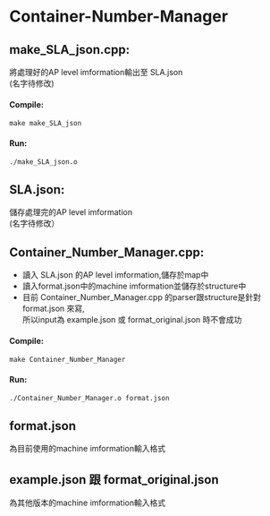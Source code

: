 # Container-Number-Manager

## make_SLA_json.cpp:  
將處理好的AP level imformation輸出至 SLA.json  
(名字待修改)  
#### Compile:  
```
make make_SLA_json  
```
#### Run: 
```
./make_SLA_json.o  
```
  
## SLA.json:  
儲存處理完的AP level imformation  
(名字待修改）  

## Container_Number_Manager.cpp:  
* 讀入 SLA.json 的AP level imformation,儲存於map中  
* 讀入format.json中的machine imformation並儲存於structure中  
* 目前 Container_Number_Manager.cpp 的parser跟structure是針對 format.json 來寫,  
所以input為 example.json 或 format_original.json 時不會成功   

#### Compile:   
```
make Container_Number_Manager  
```
#### Run:  
```
./Container_Number_Manager.o format.json  
```

## format.json  
為目前使用的machine imformation輸入格式  

## example.json 跟 format_original.json  
為其他版本的machine imformation輸入格式  

  
